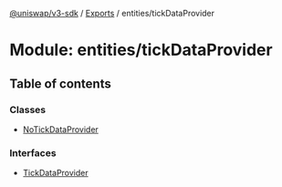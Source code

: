 [@uniswap/v3-sdk](../README.md) / [Exports](../modules.md) / entities/tickDataProvider

# Module: entities/tickDataProvider

## Table of contents

### Classes

- [NoTickDataProvider](../classes/entities_tickdataprovider.notickdataprovider.md)

### Interfaces

- [TickDataProvider](../interfaces/entities_tickdataprovider.tickdataprovider.md)
